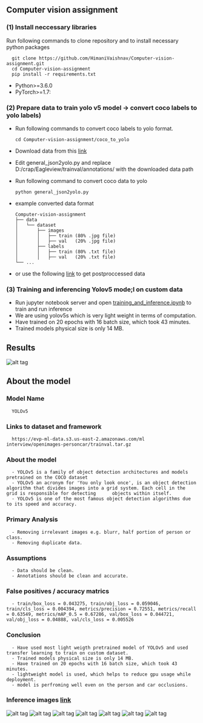 ## Computer vision assignment 

### (1) Install neccessary libraries

      
Run following commands to clone repository and to install necessary python packages

      git clone https://github.com/HimaniVaishnav/Computer-vision-assignment.git  
      cd Computer-vision-assignment  
      pip install -r requirements.txt  

- Python>=3.6.0
- PyTorch>=1.7: 

### (2) Prepare data to train yolo v5 model -> convert coco labels to yolo labels)
- Run following commands to convert coco labels to yolo format.

      cd Computer-vision-assignment/coco_to_yolo

- Download data from this [link](https://evp-ml-data.s3.us-east-2.amazonaws.com/ml%20interview/openimages-personcar/trainval.tar.gz)
- Edit general_json2yolo.py and replace D:/crap/Eagleview/trainval/annotations/ with the downloaded data path
- Run following command to convert coco data to yolo

      python general_json2yolo.py

- example converted data format

      Computer-vision-assignment  
      ├── data  
      │   └── dataset  
      │       ├── images   
      │       │   ├── train (80% .jpg file)  
      │       │   ├── val   (20% .jpg file)  
      │       ├── labels  
      │       │   ├── train (80% .txt file)  
      │       │   ├── val   (20% .txt file)    
      └── ...
      
- or use the following [link](https://drive.google.com/file/d/1NH1TQOuChONS_L4GPvX272eVOeCwvYyZ/view?usp=sharing) to get postproccessed data


### (3) Training and inferencing Yolov5 mode;l on custom data

- Run jupyter notebook server and open [training_and_inference.ipynb](training_and_inference.ipynb) to train and run inference    
- We are using yolov5s which is very light weight in terms of computation.    
- Have trained on 20 epochs with 16 batch size, which took 43 minutes.                                                         
- Trained models physical size is only 14 MB.
                                                                                          
## Results

![alt tag](https://github.com/HimaniVaishnav/Computer-vision-assignment/blob/main/runs/train/exp/val_batch2_pred.jpg)


## About the model

### Model Name
      
      YOLOv5
 
### Links to dataset and framework

      https://evp-ml-data.s3.us-east-2.amazonaws.com/ml interview/openimages-personcar/trainval.tar.gz 
     
### About the model

      - YOLOv5 is a family of object detection architectures and models pretrained on the COCO dataset
      - YOLOv5 an acronym for 'You only look once', is an object detection algorithm that divides images into a grid system. Each cell in the grid is responsible for detecting      objects within itself.
      - YOLOv5 is one of the most famous object detection algorithms due to its speed and accuracy.
      
### Primary Analysis

      - Removing irrelevant images e.g. blurr, half portion of person or class.
      - Removing duplicate data.
     
### Assumptions

      - Data should be clean.
      - Annotations should be clean and accurate.
    
### False positives / accuracy matrics
     
      - train/box_loss = 0.043275, train/obj_loss = 0.059046, train/cls_loss = 0.004394, metrics/precision = 0.72551, metrics/recall = 0.63549, metrics/mAP_0.5 = 0.67286, val/box_loss = 0.044721, val/obj_loss = 0.04888, val/cls_loss = 0.005526
      
### Conclusion

      - Have used most light weigth pretrained model of YOLOv5 and used transfer learning to train on custom dataset.
      - Trained models physical size is only 14 MB.
      - Have trained on 20 epochs with 16 batch size, which took 43 minutes.
      - lightweight model is used, which helps to reduce gpu usage while deployment.
      - model is perfroming well even on the person and car occlusions.
      
      
### Inference images [link](https://github.com/HimaniVaishnav/Computer-vision-assignment/blob/main/runs/detect/exp)      
  ![alt tag](https://github.com/HimaniVaishnav/Computer-vision-assignment/blob/main/runs/detect/exp/image_000000113.jpg)
  ![alt tag](https://github.com/HimaniVaishnav/Computer-vision-assignment/blob/main/runs/detect/exp/image_000000144.jpg)
  ![alt tag](https://github.com/HimaniVaishnav/Computer-vision-assignment/blob/main/runs/detect/exp/image_000000149.jpg)
  ![alt tag](https://github.com/HimaniVaishnav/Computer-vision-assignment/blob/main/runs/detect/exp/image_000000216.jpg)
  ![alt tag](https://github.com/HimaniVaishnav/Computer-vision-assignment/blob/main/runs/detect/exp/image_000000221.jpg)
  ![alt tag](https://github.com/HimaniVaishnav/Computer-vision-assignment/blob/main/runs/detect/exp/image_000000365.jpg)
  ![alt tag](https://github.com/HimaniVaishnav/Computer-vision-assignment/blob/main/runs/detect/exp/image_000000180.jpg)
      
      
